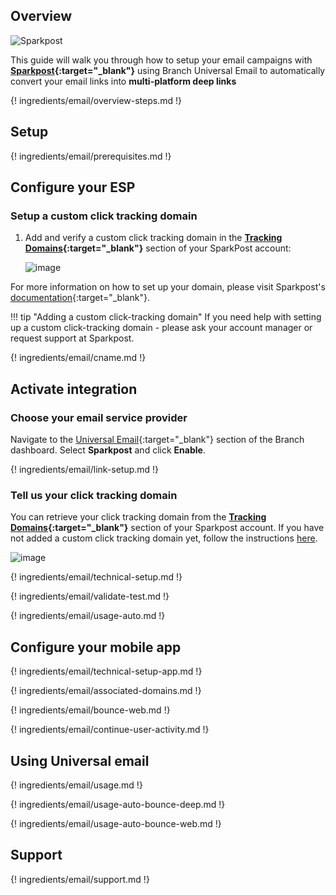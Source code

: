 ## Overview

![Sparkpost](/_assets/img/pages/email/sparkpost/sparkpost.png)

This guide will walk you through how to setup your email campaigns with **[Sparkpost](https://sparkpost.com){:target="\_blank"}** using Branch Universal Email to automatically convert your email links into **multi-platform deep links**

{! ingredients/email/overview-steps.md !}

## Setup

{! ingredients/email/prerequisites.md !}

## Configure your ESP

### Setup a custom click tracking domain

1. Add and verify a custom click tracking domain in the **[Tracking Domains](https://app.sparkpost.com/account/tracking-domains){:target="\_blank"}** section of your SparkPost account:

    ![image](/_assets/img/pages/email/sparkpost/create-domain.png)

For more information on how to set up your domain, please visit Sparkpost's [documentation](https://www.sparkpost.com/docs/tech-resources/enabling-multiple-custom-tracking-domains/){:target="\_blank"}.

!!! tip "Adding a custom click-tracking domain"
    If you need help with setting up a custom click-tracking domain - please ask your account manager or request support at Sparkpost.

{! ingredients/email/cname.md !}

## Activate integration

### Choose your email service provider

Navigate to the [Universal Email](https://dashboard.branch.io/email){:target="\_blank"} section of the Branch dashboard. Select **Sparkpost** and click **Enable**.

{! ingredients/email/link-setup.md !}

### Tell us your click tracking domain

You can retrieve your click tracking domain from the **[Tracking Domains](https://app.sparkpost.com/account/tracking-domains){:target="\_blank"}** section of your Sparkpost account. If you have not added a custom click tracking domain yet, follow the instructions [here](#setup-a-custom-click-tracking-domain).

![image](/_assets/img/pages/email/sparkpost/setup-config.png)

{! ingredients/email/technical-setup.md !}

{! ingredients/email/validate-test.md !}

{! ingredients/email/usage-auto.md !}

## Configure your mobile app

{! ingredients/email/technical-setup-app.md !}

{! ingredients/email/associated-domains.md !}

{! ingredients/email/bounce-web.md !}

{! ingredients/email/continue-user-activity.md !}

## Using Universal email

{! ingredients/email/usage.md !}

{! ingredients/email/usage-auto-bounce-deep.md !}

{! ingredients/email/usage-auto-bounce-web.md !}

## Support

{! ingredients/email/support.md !}
